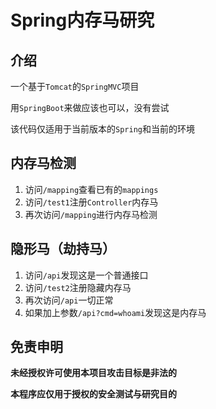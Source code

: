 # Spring内存马研究

## 介绍
一个基于`Tomcat`的`SpringMVC`项目

用`SpringBoot`来做应该也可以，没有尝试

该代码仅适用于当前版本的`Spring`和当前的环境

## 内存马检测
1. 访问`/mapping`查看已有的`mappings`
2. 访问`/test1`注册`Controller`内存马
3. 再次访问`/mapping`进行内存马检测

## 隐形马（劫持马）
1. 访问`/api`发现这是一个普通接口
2. 访问`/test2`注册隐藏内存马
3. 再次访问`/api`一切正常
4. 如果加上参数`/api?cmd=whoami`发现这是内存马

## 免责申明

**未经授权许可使用本项目攻击目标是非法的**

**本程序应仅用于授权的安全测试与研究目的**

